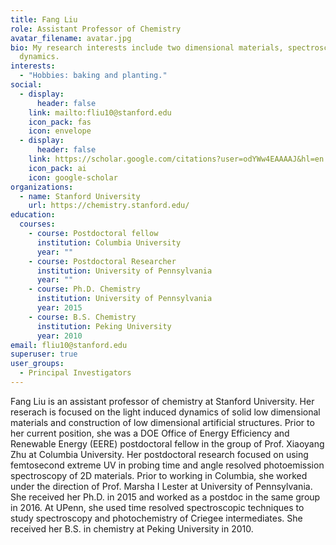 ```yaml
---
title: Fang Liu
role: Assistant Professor of Chemistry
avatar_filename: avatar.jpg
bio: My research interests include two dimensional materials, spectroscopy and
  dynamics.
interests:
  - "Hobbies: baking and planting."
social:
  - display:
      header: false
    link: mailto:fliu10@stanford.edu
    icon_pack: fas
    icon: envelope
  - display:
      header: false
    link: https://scholar.google.com/citations?user=odYWw4EAAAAJ&hl=en
    icon_pack: ai
    icon: google-scholar
organizations:
  - name: Stanford University
    url: https://chemistry.stanford.edu/
education:
  courses:
    - course: Postdoctoral fellow
      institution: Columbia University
      year: ""
    - course: Postdoctoral Researcher
      institution: University of Pennsylvania
      year: ""
    - course: Ph.D. Chemistry
      institution: University of Pennsylvania
      year: 2015
    - course: B.S. Chemistry
      institution: Peking University
      year: 2010
email: fliu10@stanford.edu
superuser: true
user_groups:
  - Principal Investigators
---
```

Fang Liu is an assistant professor of chemistry at Stanford University. Her reserach is focused on the light induced dynamics of solid low dimensional materials and construction of low dimensional artificial structures. Prior to her current position, she was a DOE Office of Energy Efficiency and Renewable Energy (EERE) postdoctoral fellow in the group of Prof. Xiaoyang Zhu at Columbia University.  Her postdoctoral research focused on using femtosecond extreme UV in probing time and angle resolved photoemission spectroscopy of 2D materials.  Prior to working in Columbia, she worked under the direction of Prof. Marsha I Lester at University of Pennsylvania. She received her Ph.D. in 2015 and worked as a postdoc in the same group in 2016.  At UPenn, she used time resolved spectroscopic techniques to study spectroscopy and photochemistry of Criegee intermediates.  She received her B.S. in chemistry at Peking University in 2010.